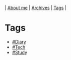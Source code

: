 | [About me](https://franknyro.github.io/blog/) | [Archives](https://franknyro.github.io/blog/archives) | [Tags](https://franknyro.github.io/blog/tags) |

# Tags
- [#Diary](https://franknyro.github.io/blog/tags/diary)
- [#Tech](https://franknyro.github.io/blog/tags/tech)
- [#Study](https://franknyro.github.io/blog/tags/study)